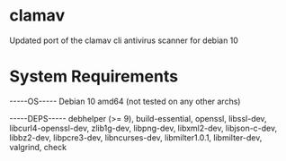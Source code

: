 # clamav
Updated port of the clamav cli antivirus scanner for debian 10

# System Requirements


-----OS-----
Debian 10 amd64 (not tested on any other archs)

-----DEPS-----
debhelper (>= 9),
build-essential, 
openssl, 
libssl-dev, 
libcurl4-openssl-dev, 
zlib1g-dev, 
libpng-dev, 
libxml2-dev, 
libjson-c-dev, 
libbz2-dev, 
libpcre3-dev, 
libncurses-dev, 
libmilter1.0.1, 
libmilter-dev, 
valgrind, 
check
